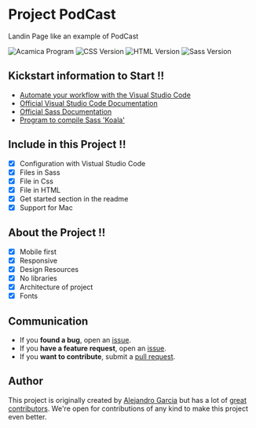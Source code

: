 # Project PodCast 

Landin Page like an example of PodCast 

![Acamica Program](https://img.shields.io/badge/acamica-project-blueviolet) ![CSS Version](https://img.shields.io/badge/css-v4-blue) ![HTML Version](https://img.shields.io/badge/html-v5-orange) ![Sass Version](https://img.shields.io/badge/sass-v1.26.11-ff69b4) 

## Kickstart information to Start !!
- [Automate your workflow with the Visual Studio Code](https://code.visualstudio.com/)
- [Official Visual Studio Code Documentation](https://code.visualstudio.com/docs)
- [Official Sass Documentation](https://sass-lang.com/documentation)
- [Program to compile Sass 'Koala'](http://koala-app.com/index.html)

## Include in this Project !!
- [x] Configuration with Vistual Studio Code
- [x] Files in Sass
- [x] File in Css
- [x] File in HTML
- [x] Get started section in the readme
- [x] Support for Mac 

## About the Project !!
- [x] Mobile first
- [x] Responsive 
- [x] Design Resources
- [x] No libraries 
- [x] Architecture of project
- [x] Fonts

## Communication
- If you **found a bug**, open an [issue](https://github.com/shgax/podcast/issues).
- If you **have a feature request**, open an [issue](https://github.com/shgax/podcast/issues).
- If you **want to contribute**, submit a [pull request](https://github.com/shgax/podcast/pulls).

## Author

This project is originally created by [Alejandro Garcia](https://www.twitter.com/shgax) but has a lot of [great contributors](https://github.com/shgax). We're open for contributions of any kind to make this project even better.


